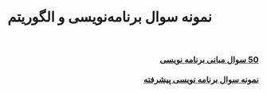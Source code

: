 # نمونه سوال برنامه‌نویسی و الگوریتم
<br>
<div dir="rtl">
<h3>
<a href="https://github.com/EnAnsari/bcp1401/blob/main/more-question/60-question.md">50 سوال مبانی برنامه نویسی</a>
<br>
<br>
<a href="https://github.com/EnAnsari/bcp1401/blob/main/more-question/adv.md">نمونه سوال برنامه نویسی پیشرفته</a>
</h3>
</div>
